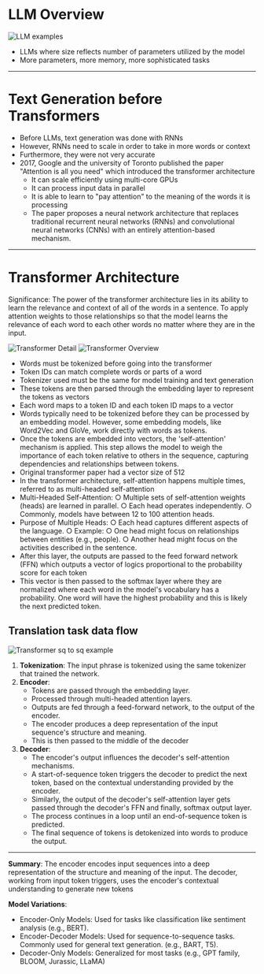 # LLM Overview

![LLM examples](https://github.com/user-attachments/assets/56ed78bc-1ae5-4069-b4be-c057797d40d1)


- LLMs where size reflects number of parameters utilized by the model
- More parameters, more memory, more sophisticated tasks

---

# Text Generation before Transformers
- Before LLMs, text generation was done with RNNs
- However, RNNs need to scale in order to take in more words or context
- Furthermore, they were not very accurate
- 2017, Google and the university of Toronto published the paper "Attention is all you need" which introduced the transformer architecture
    - It can scale efficiently using multi-core GPUs
    - It can process input data in parallel
    - It is able to learn to "pay attention" to the meaning of the words it is processing
    - The paper proposes a neural network architecture that replaces traditional recurrent neural networks (RNNs) and convolutional neural networks (CNNs) with an entirely attention-based mechanism. 

---

# Transformer Architecture 

Significance: The power of the transformer architecture lies in its ability to learn the relevance and context of all of the words in a sentence. To apply attention weights to those relationships so that the model learns the relevance of each word to each other words no matter where they are in the input. 

![Transformer Detail](https://github.com/user-attachments/assets/56463dfe-0fba-417a-a8ff-7be63bd70d41)
![Transformer Overview](https://github.com/user-attachments/assets/f5dda45e-c4de-4830-ba59-97652cb34a24)


- Words must be tokenized before going into the transformer
- Token IDs can match complete words or parts of a word
- Tokenizer used must be the same for model training and text generation
- These tokens are then parsed through the embedding layer to represent the tokens as vectors
- Each word maps to a token ID and each token ID maps to a vector
- Words typically need to be tokenized before they can be processed by an embedding model. However, some embedding models, like Word2Vec and GloVe, work directly with words as tokens.
- Once the tokens are embedded into vectors, the 'self-attention' mechanism is applied. This step allows the model to weigh the importance of each token relative to others in the sequence, capturing dependencies and relationships between tokens.
- Original transformer paper had a vector size of 512
- In the transformer architecture, self-attention happens multiple times, referred to as multi-headed self-attention
- Multi-Headed Self-Attention:
    ○ Multiple sets of self-attention weights (heads) are learned in parallel.
    ○ Each head operates independently.
    ○ Commonly, models have between 12 to 100 attention heads.
- Purpose of Multiple Heads:
    ○ Each head captures different aspects of the language.
    ○ Example:
    ○ One head might focus on relationships between entities (e.g., people).
    ○ Another head might focus on the activities described in the sentence.
- After this layer, the outputs are passed to the feed forward network (FFN) which outputs a vector of logics proportional to the probability score for each token
- This vector is then passed to the softmax layer where they are normalized where each word in the model's vocabulary has a probability. One word will have the highest probability and this is likely the next predicted token. 

## Translation task data flow
![Transformer sq to sq example](https://github.com/user-attachments/assets/abc75d7b-76af-4615-bca6-03619e6c731d)

1. **Tokenization**: The input phrase is tokenized using the same tokenizer that trained the network.
2. **Encoder**:
    - Tokens are passed through the embedding layer.
    - Processed through multi-headed attention layers.
    - Outputs are fed through a feed-forward network, to the output of the encoder.
    - The encoder produces a deep representation of the input sequence's structure and meaning.
    - This is then passed to the middle of the decoder
3. **Decoder**:
    - The encoder's output influences the decoder's self-attention mechanisms.
    - A start-of-sequence token triggers the decoder to predict the next token, based on the contextual understanding provided by the encoder.
    - Similarly, the output of the decoder's self-attention layer gets passed through the decoder's FFN and finally, softmax output layer. 
    - The process continues in a loop until an end-of-sequence token is predicted.
    - The final sequence of tokens is detokenized into words to produce the output.

---

**Summary**: The encoder encodes input sequences into a deep representation of the structure and meaning of the input. The decoder, working from input token triggers, uses the encoder's contextual understanding to generate new tokens

**Model Variations**:
- Encoder-Only Models: Used for tasks like classification like sentiment analysis (e.g., BERT).
- Encoder-Decoder Models: Used for sequence-to-sequence tasks. Commonly used for general text generation. (e.g., BART, T5).
- Decoder-Only Models: Generalized for most tasks (e.g., GPT family, BLOOM, Jurassic, LLaMA)
